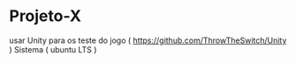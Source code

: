 # Projeto-X

usar Unity para os teste do jogo ( https://github.com/ThrowTheSwitch/Unity )
Sistema ( ubuntu LTS )
